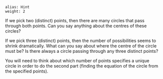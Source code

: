 ````
alias: Hint
weight: 2
````

If we pick two (distinct) points, then there are many circles that pass through both points.  Can you say anything about the centres of these circles?

If we pick three (distinct) points, then the number of possibilities seems to shrink dramatically.  What can you say about where the centre of the circle must be?  Is there always a circle passing through any three distinct points?

You will need to think about which number of points specifies a unique circle in order to do the second part (finding the equation of the circle from the specified points).